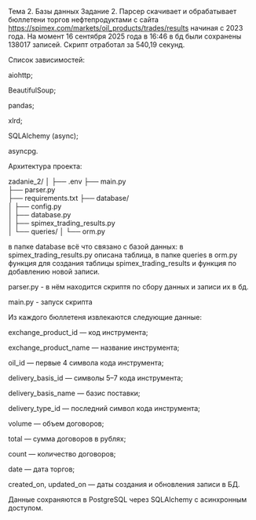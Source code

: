 Тема 2. Базы данных
Задание 2.
Парсер скачивает и обрабатывает бюллетени торгов нефтепродуктами с сайта https://spimex.com/markets/oil_products/trades/results начиная с 2023 года. На момент 16 сентября 2025 года в 16:46 в бд были сохранены 138017 записей. Скрипт отработал за 540,19 секунд.

Список зависимостей:

aiohttp;

BeautifulSoup;

pandas;

xlrd;

SQLAlchemy (async);

asyncpg. 


Архитектура проекта:

zadanie_2/
│
├── .env
├── main.py    
├── parser.py  
├── requirements.txt
├── database/          
│   ├── config.py        
│   ├── database.py        
│   ├── spimex_trading_results.py   
│   └── queries/
│       └── orm.py     

в папке database всё что связано с базой данных: в spimex_trading_results.py описана таблица, в папке queries в orm.py функция для создания таблицы spimex_trading_results и функция по добавлению новой записи.

parser.py - в нём находится скриптя по сбору данных и записи их в бд.

main.py - запуск скрипта

 
Из каждого бюллетеня извлекаются следующие данные:

exchange_product_id — код инструмента;

exchange_product_name — название инструмента;

oil_id — первые 4 символа кода инструмента;

delivery_basis_id — символы 5–7 кода инструмента;

delivery_basis_name — базис поставки;

delivery_type_id — последний символ кода инструмента;

volume — объем договоров;

total — сумма договоров в рублях;

count — количество договоров;

date — дата торгов;

created_on, updated_on — даты создания и обновления записи в БД.


Данные сохраняются в PostgreSQL через SQLAlchemy с асинхронным доступом.


